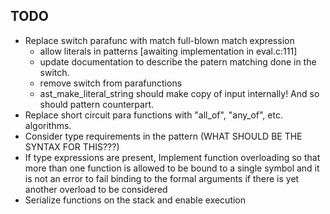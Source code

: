 TODO
----
- Replace switch parafunc with match full-blown match expression
    - allow literals in patterns [awaiting implementation in eval.c:111]
    - update documentation to describe the patern matching done in the switch.
    - remove switch from parafunctions
    - ast\_make\_literal\_string should make copy of input internally! And so should pattern counterpart.
- Replace short circuit para functions with "all\_of", "any\_of", etc. algorithms.
- Consider type requirements in the pattern (WHAT SHOULD BE THE SYNTAX FOR THIS???)
- If type expressions are present, Implement function overloading so that more than one function is allowed
  to be bound to a single symbol and it is not an error to fail binding to the formal arguments if there
  is yet another overload to be considered
- Serialize functions on the stack and enable execution
